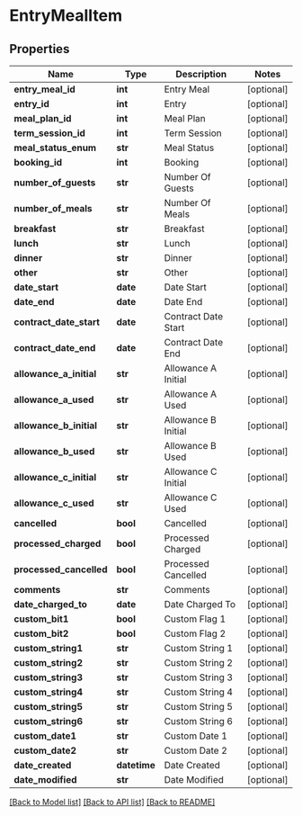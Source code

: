 # EntryMealItem

## Properties
Name | Type | Description | Notes
------------ | ------------- | ------------- | -------------
**entry_meal_id** | **int** | Entry Meal | [optional] 
**entry_id** | **int** | Entry | [optional] 
**meal_plan_id** | **int** | Meal Plan | [optional] 
**term_session_id** | **int** | Term Session | [optional] 
**meal_status_enum** | **str** | Meal Status | [optional] 
**booking_id** | **int** | Booking | [optional] 
**number_of_guests** | **str** | Number Of Guests | [optional] 
**number_of_meals** | **str** | Number Of Meals | [optional] 
**breakfast** | **str** | Breakfast | [optional] 
**lunch** | **str** | Lunch | [optional] 
**dinner** | **str** | Dinner | [optional] 
**other** | **str** | Other | [optional] 
**date_start** | **date** | Date Start | [optional] 
**date_end** | **date** | Date End | [optional] 
**contract_date_start** | **date** | Contract Date Start | [optional] 
**contract_date_end** | **date** | Contract Date End | [optional] 
**allowance_a_initial** | **str** | Allowance A Initial | [optional] 
**allowance_a_used** | **str** | Allowance A Used | [optional] 
**allowance_b_initial** | **str** | Allowance B Initial | [optional] 
**allowance_b_used** | **str** | Allowance B Used | [optional] 
**allowance_c_initial** | **str** | Allowance C Initial | [optional] 
**allowance_c_used** | **str** | Allowance C Used | [optional] 
**cancelled** | **bool** | Cancelled | [optional] 
**processed_charged** | **bool** | Processed Charged | [optional] 
**processed_cancelled** | **bool** | Processed Cancelled | [optional] 
**comments** | **str** | Comments | [optional] 
**date_charged_to** | **date** | Date Charged To | [optional] 
**custom_bit1** | **bool** | Custom Flag 1 | [optional] 
**custom_bit2** | **bool** | Custom Flag 2 | [optional] 
**custom_string1** | **str** | Custom String 1 | [optional] 
**custom_string2** | **str** | Custom String 2 | [optional] 
**custom_string3** | **str** | Custom String 3 | [optional] 
**custom_string4** | **str** | Custom String 4 | [optional] 
**custom_string5** | **str** | Custom String 5 | [optional] 
**custom_string6** | **str** | Custom String 6 | [optional] 
**custom_date1** | **str** | Custom Date 1 | [optional] 
**custom_date2** | **str** | Custom Date 2 | [optional] 
**date_created** | **datetime** | Date Created | [optional] 
**date_modified** | **str** | Date Modified | [optional] 

[[Back to Model list]](../README.md#documentation-for-models) [[Back to API list]](../README.md#documentation-for-api-endpoints) [[Back to README]](../README.md)


